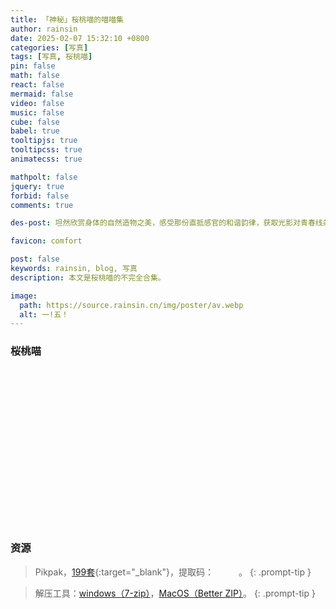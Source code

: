 ```yaml
---
title: 「神秘」桜桃喵的喵喵集
author: rainsin
date: 2025-02-07 15:32:10 +0800
categories: [写真]
tags: [写真, 桜桃喵]
pin: false
math: false
react: false
mermaid: false
video: false
music: false
cube: false
babel: true
tooltipjs: true
tooltipcss: true
animatecss: true

mathpolt: false
jquery: true
forbid: false
comments: true

des-post: 坦然欣赏身体的自然造物之美，感受那份直抵感官的和谐韵律，获取光影对青春线条的温柔礼赞。

favicon: comfort

post: false
keywords: rainsin, blog, 写真
description: 本文是桜桃喵的不完全合集。

image:
  path: https://source.rainsin.cn/img/poster/av.webp
  alt: 一!五！
---
```


<style>
.gallery-wrap {
    display: flex;
    flex-direction: row;
    width: 100%;
    aspect-ratio: 1/0.5;
}

.item {
    flex: 1;
    height: 100%;
    background-position: center;
    background-size: cover;
    background-repeat: none;
    transition: flex 0.8s ease;
}

.item:hover {
    flex: 7;
}

.item-1 {
    background-image: url('https://source.rainsin.cn/img/post/%E6%A1%9C%E6%A1%83%E5%96%B5/1(19).webp');
}

.item-2 {
    background-image: url('https://source.rainsin.cn/img/post/%E6%A1%9C%E6%A1%83%E5%96%B5/1(16).webp');
}

.item-3 {
    background-image: url('https://source.rainsin.cn/img/post/%E6%A1%9C%E6%A1%83%E5%96%B5/1(30).webp');
}

.item-4 {
    background-image: url('https://source.rainsin.cn/img/post/%E6%A1%9C%E6%A1%83%E5%96%B5/1(35).webp');
}

.item-5 {
    background-image: url('https://source.rainsin.cn/img/post/%E6%A1%9C%E6%A1%83%E5%96%B5/1(50).webp');
}

.item-6 {
    background-image: url('https://source.rainsin.cn/img/post/%E6%A1%9C%E6%A1%83%E5%96%B5/1(23).webp');
}
</style>

### 桜桃喵

<div class="gallery-wrap">
    <div class="item item-1"></div>
    <div class="item item-2"></div>
    <div class="item item-3"></div>
    <div class="item item-4"></div>
    <div class="item item-5"></div>
    <div class="item item-6"></div>
</div>

### 资源

> Pikpak，[199套](https://mypikpak.com/s/VOS8dTxSA63N9lvHFnw4S76Ko2){:target="_blank"}，提取码：<span data-clipboard-text="uidy" class="mask-text" id="tiqu"> uidy </span>。
{: .prompt-tip }

> 解压工具：[windows（7-zip）](https://www.7-zip.org/)，[MacOS（Better ZIP）](https://macitbetter.com/)。
{: .prompt-tip }


<style>
  .mask-text{
    mask-image:url(https://source.rainsin.cn/img/post/%E5%B9%B4%E5%B9%B4/mask.png);
    border: 2px solid;
    font-style: italic;
    cursor: pointer;
  }

  .tippy-box[data-theme~='mmmm'] {
  background-image: linear-gradient(to top, #a18cd1 0%, #fbc2eb 100%);
  color: #fff;
}
.tippy-box[data-theme~='mmmm'][data-placement^='top'] > .tippy-arrow::before {
  border-top-color: #a18cd1;
}
</style>

<script defer>
const elements = {
    nn: document.getElementById("tiqu")
  };
  
  let nnClickCount = 0;
  
  // Success messages array
  const successMessages = [
    "文质彬彬👩‍🏫",
    "风流倜傥👨‍🍳",
    "英俊潇洒👴",
    "才华横溢🧑‍🎓",
    "才貌双全🦸",
    "谦谦君子🤵",
    "儒雅随和🗣",
    "少之时,血气未定,戒之在色；及其壮也,血气方刚,戒之在斗；及其老也,血气既衰,戒之在得. ☯️",
    "屡戒不悛🛐",
    "阿弥陀佛🙏"
  ];
  
  // Create tippy tooltip
  const createTooltip = (text, element) => {
    return tippy(element, {
      content: text,
      theme: "mmmm",
      arrow: true,
      onMount(instance) {
        const box = instance.popper.firstElementChild;
        requestAnimationFrame(() => {
          box.classList.add('animate__animated', 'animate__rubberBand');
        });
      },
      onHidden(instance) {
        const box = instance.popper.firstElementChild;
        box.classList.remove('animate__animated', 'animate__rubberBand');
      }
    });
  };
  
  // Handle clipboard operations
  const copyToClipboard = (text, tooltipInstance) => {
    navigator.clipboard.writeText(text)
      .then(() => {
        const message = successMessages[nnClickCount % successMessages.length];
        Qmsg.success(message);
        tooltipInstance.setContent("恭喜，复制成功！点击再次复制。");
        nnClickCount++;
      })
      .catch(() => {
        Qmsg.success("哎呀，没对准！🤡");
        tooltipInstance.setContent("哎，复制失败了！重新点一下试试。");
      });
  };
  
  // Initialize tooltips
  const tooltips = {
    nn: createTooltip("点击复制进剪贴板。", elements.nn)
  };
  
  // Add click event handlers
  const setupClickHandler = (element, tooltipInstance) => {
    element.addEventListener("click", (event) => {
      tooltipInstance.show();
      copyToClipboard(event.target.dataset.clipboardText, tooltipInstance);
    });
  };
  
  // Set up event handlers for all elements
  Object.entries(elements).forEach(([key, element]) => {
    if (element) {
      setupClickHandler(element, tooltips[key]);
    }
  });
  
  // Make click count available globally if needed
  window.nnClickCount = nnClickCount;
</script>